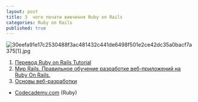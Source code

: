 ```yaml
---
layout: post
title: З  чого почати вивчення Ruby on Rails
categories: Ruby on Rails
published: true
---
```



![30eefa91e17c2530488f3ac481432c441de6498f501e2ce42dc35a0bacf7a375[1].jpg]({{site.baseurl}}/2015/10/30eefa91e17c2530488f3ac481432c441de6498f501e2ce42dc35a0bacf7a375[1].jpg)

1. [Перевод Ruby on Rails Tutorial](http://railstutorial.ru/chapters/4_0/beginning)
2. [Мир Rails. Правильное обучение разработке веб-приложений на Ruby On Rails](http://romansnitko.com/rails_book_example.html)[.](http://scanlibs.com/obuchenie-razrabotke-veb-prilozheniy-na-ruby-on-rails/)
3. [Основы веб-разработки](http://codenamecrud.ru)
- [Codecademy.com](https://www.codecademy.com/tracks/ruby) (Ruby)
